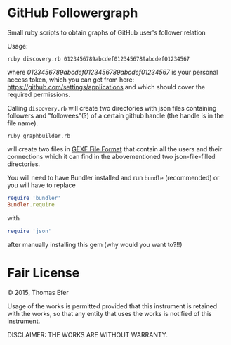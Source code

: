 # GitHub Followergraph
Small ruby scripts to obtain graphs of GitHub user's follower relation

Usage:
```shell
ruby discovery.rb 0123456789abcdef0123456789abcdef01234567
```
where _0123456789abcdef0123456789abcdef01234567_ is your personal access token, which you can get from here: https://github.com/settings/applications and which should cover the required permissions.

Calling ```discovery.rb``` will create two directories with json files containing followers and "followees"(?) of a certain github handle (the handle is in the file name).

```shell
ruby graphbuilder.rb
```
will create two files in [GEXF File Format](http://gexf.net) that contain all the users and their connections which it can find in the abovementioned two json-file-filled directories.

You will need to have Bundler installed and run ```bundle``` (recommended) or you will have to replace
```ruby
require 'bundler'
Bundler.require
```
with
```ruby
require 'json'
```
after manually installing this gem (why would you want to?!!)

# Fair License

&copy; 2015, Thomas Efer

Usage of the works is permitted provided that this instrument is retained with the works, so that any entity that uses the works is notified of this instrument.

DISCLAIMER: THE WORKS ARE WITHOUT WARRANTY.
